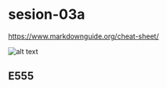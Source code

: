 # sesion-03a

<https://www.markdownguide.org/cheat-sheet/>

![alt text](tme-03a-apunte.jpg)




## E555


